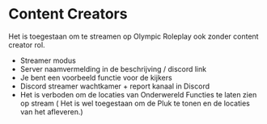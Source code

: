 # Content Creators

Het is toegestaan om te streamen op Olympic Roleplay ook zonder content creator rol.

- Streamer modus
- Server naamvermelding in de beschrijving / discord link
- Je bent een voorbeeld functie voor de kijkers
- Discord streamer wachtkamer + report kanaal in Discord
- Het is verboden om de locaties van Onderwereld Functies te laten zien op stream ( Het is wel toegestaan om de Pluk te tonen en de locaties van het afleveren.)
